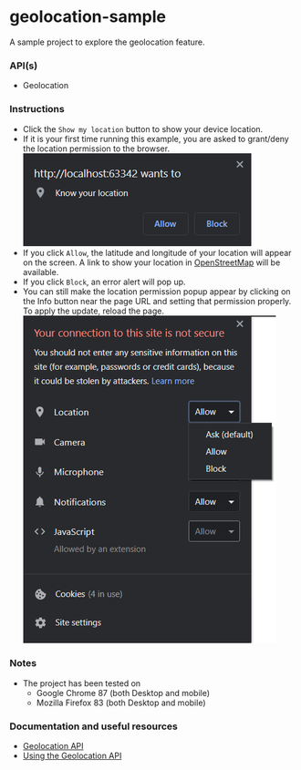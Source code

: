 # geolocation-sample
A sample project to explore the geolocation feature.

### API(s)
+ Geolocation

### Instructions
+ Click the `Show my location` button to show your device location.
+ If it is your first time running this example, you are asked to grant/deny the location permission to the browser.
    ![Screenshot 1](readme_material/screenshot_1.png)
+ If you click `Allow`, the latitude and longitude of your location will appear on the screen. A link to show your location in [OpenStreetMap](https://www.openstreetmap.org) will be available.
+ If you click `Block`, an error alert will pop up.
+ You can still make the location permission popup appear by clicking on the Info button near the page URL and setting that permission properly. To apply the update, reload the page.
    ![Screenshot 2](readme_material/screenshot_2.png)

### Notes
+ The project has been tested on
    + Google Chrome 87 (both Desktop and mobile)
    + Mozilla Firefox 83 (both Desktop and mobile)

### Documentation and useful resources
+ [Geolocation API](https://developer.mozilla.org/en-US/docs/Web/API/Geolocation_API)
+ [Using the Geolocation API](https://developer.mozilla.org/en-US/docs/Web/API/Geolocation_API/Using_the_Geolocation_API)

